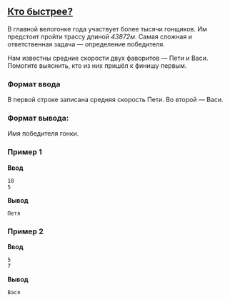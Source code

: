 ## [Кто быстрее?](../../../solutions/2.2/22_b.py)

В главной велогонке года участвует более тысячи гонщиков. Им предстоит пройти трассу длиной *43872м*. Самая сложная и ответственная задача — определение победителя.

Нам известны средние скорости двух фаворитов — Пети и Васи. Помогите выяснить, кто из них пришёл к финишу первым.

### Формат ввода

В первой строке записана средняя скорость Пети.
Во второй — Васи.

### Формат вывода:

Имя победителя гонки.

### Пример 1

__Ввод__
```plaintext
10
5
```

__Вывод__
```plaintext
Петя
```

### Пример 2

__Ввод__
```plaintext
5
7
```

__Вывод__
```plaintext
Вася
```